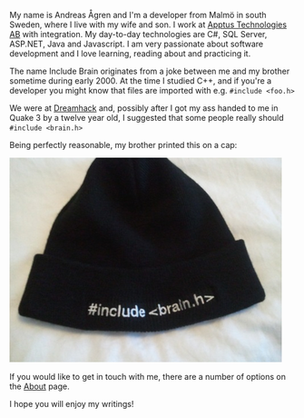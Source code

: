 My name is Andreas Ågren and I'm a developer from Malmö in south Sweden, where I live with my wife and son.
I work at [Apptus Technologies AB][1] with integration. My day-to-day technologies are C#, SQL Server, ASP.NET, Java and Javascript.
I am very passionate about software development and I love learning, reading about and practicing it.

The name Include Brain originates from a joke between me and my brother sometime during early 2000. At the time I studied C++,
and if you're a developer you might know that files are imported with e.g. `#include <foo.h>`

We were at [Dreamhack][2] and, possibly after I got my ass handed to me in Quake 3 by a twelve year old, I suggested that
some people really should `#include <brain.h>`

Being perfectly reasonable, my brother printed this on a cap:

![Include brain cap][3]

If you would like to get in touch with me, there are a number of options on the [About][4] page.

I hope you will enjoy my writings!

  [1]: http://www.apptus.com
  [2]: http://www.dreamhack.se/
  [3]: /blog/post/hello/img/include-brain-cap.jpg
  [4]: /blog/about